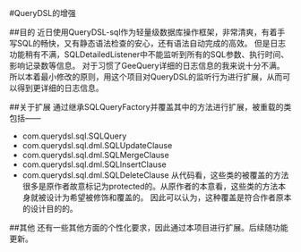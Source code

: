 #QueryDSL的增强


##目的
近日使用QueryDSL-sql作为轻量级数据库操作框架，非常清爽，有着手写SQL的畅快，又有静态语法检查的安心，还有语法自动完成的高效。
但是日志功能稍有不满，SQLDetailedListener中不能监听到所有的SQL参数、执行时间、影响记录数等信息。
对于习惯了GeeQuery详细的日志信息的我来说十分不满。
所以本着最小修改的原则，用这个项目对QueryDSL的监听行为进行扩展，从而可以得到更详细的日志信息。

##关于扩展
通过继承SQLQueryFactory并覆盖其中的方法进行扩展，被重载的类包括——
* com.querydsl.sql.SQLQuery<T>
* com.querydsl.sql.dml.SQLUpdateClause
* com.querydsl.sql.dml.SQLMergeClause
* com.querydsl.sql.dml.SQLInsertClause
* com.querydsl.sql.dml.SQLDeleteClause
从代码看，这些类的被覆盖的方法很多是原作者故意标记为protected的。从原作者的本意看，这些类的方法本身就被设计为希望被修饰和覆盖的。
因此可以认为，这种覆盖是符合作者原本的设计目的的。

##其他
还有一些其他方面的个性化要求，因此通过本项目进行扩展。后续随功能更新。